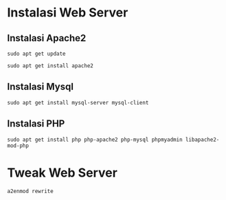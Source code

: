 # Instalasi Web Server

## Instalasi Apache2
```
sudo apt get update
```
```
sudo apt get install apache2
```

## Instalasi Mysql
```
sudo apt get install mysql-server mysql-client
```

## Instalasi PHP
```
sudo apt get install php php-apache2 php-mysql phpmyadmin libapache2-mod-php
```

# Tweak Web Server
```
a2enmod rewrite
```
